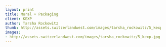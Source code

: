 ```yaml
--- 
layout: print
title: Mural + Packaging
client: KEXP
author: Tarsha Rockowitz
thumb: http://assets.switzerlandwest.com/images/tarsha_rockowitz/5_kexp-small.jpg
images: 
- http://assets.switzerlandwest.com/images/tarsha_rockowitz/5_kexp.jpg
---
```

